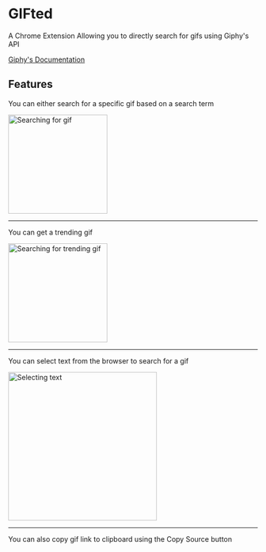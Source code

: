 # GIFted
A Chrome Extension Allowing you to directly search for gifs using Giphy's API

[Giphy's Documentation](https://developers.giphy.com/docs/)


## Features

You can either search for a specific gif based on a search term

<img src="https://media.giphy.com/media/QM8qscDjiO7JwtWNN3/giphy.gif" width="200" height="200" alt="Searching for gif" />

---
You can get a trending gif

<img src="https://media.giphy.com/media/xiYdnehq7t7g91Qx5W/giphy.gif" width="200" height="200" alt="Searching for trending gif"/>

---
You can select text from the browser to search for a gif

<img src="https://media.giphy.com/media/RZmNbsXTqjDFHhEd7r/giphy.gif" width="300" height="300" alt="Selecting text" />

---

You can also copy gif link to clipboard using the Copy Source button
